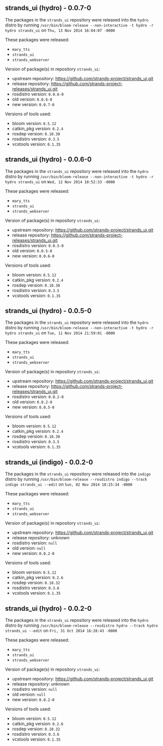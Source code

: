 ## strands_ui (hydro) - 0.0.7-0

The packages in the `strands_ui` repository were released into the `hydro` distro by running `/usr/bin/bloom-release --non-interactive -t hydro -r hydro strands_ui` on `Thu, 13 Nov 2014 16:04:07 -0000`

These packages were released:
- `mary_tts`
- `strands_ui`
- `strands_webserver`

Version of package(s) in repository `strands_ui`:
- upstream repository: https://github.com/strands-project/strands_ui.git
- release repository: https://github.com/strands-project-releases/strands_ui.git
- rosdistro version: `0.0.6-0`
- old version: `0.0.6-0`
- new version: `0.0.7-0`

Versions of tools used:
- bloom version: `0.5.12`
- catkin_pkg version: `0.2.4`
- rosdep version: `0.10.30`
- rosdistro version: `0.3.5`
- vcstools version: `0.1.35`


## strands_ui (hydro) - 0.0.6-0

The packages in the `strands_ui` repository were released into the `hydro` distro by running `/usr/bin/bloom-release --non-interactive -t hydro -r hydro strands_ui` on `Wed, 12 Nov 2014 10:52:33 -0000`

These packages were released:
- `mary_tts`
- `strands_ui`
- `strands_webserver`

Version of package(s) in repository `strands_ui`:
- upstream repository: https://github.com/strands-project/strands_ui.git
- release repository: https://github.com/strands-project-releases/strands_ui.git
- rosdistro version: `0.0.5-0`
- old version: `0.0.5-0`
- new version: `0.0.6-0`

Versions of tools used:
- bloom version: `0.5.12`
- catkin_pkg version: `0.2.4`
- rosdep version: `0.10.30`
- rosdistro version: `0.3.5`
- vcstools version: `0.1.35`


## strands_ui (hydro) - 0.0.5-0

The packages in the `strands_ui` repository were released into the `hydro` distro by running `/usr/bin/bloom-release --non-interactive -t hydro -r hydro strands_ui` on `Tue, 11 Nov 2014 21:59:01 -0000`

These packages were released:
- `mary_tts`
- `strands_ui`
- `strands_webserver`

Version of package(s) in repository `strands_ui`:
- upstream repository: https://github.com/strands-project/strands_ui.git
- release repository: https://github.com/strands-project-releases/strands_ui.git
- rosdistro version: `0.0.2-0`
- old version: `0.0.2-0`
- new version: `0.0.5-0`

Versions of tools used:
- bloom version: `0.5.12`
- catkin_pkg version: `0.2.4`
- rosdep version: `0.10.30`
- rosdistro version: `0.3.5`
- vcstools version: `0.1.35`


## strands_ui (indigo) - 0.0.2-0

The packages in the `strands_ui` repository were released into the `indigo` distro by running `/usr/bin/bloom-release --rosdistro indigo --track indigo strands_ui --edit` on `Sun, 02 Nov 2014 18:25:34 -0000`

These packages were released:
- `mary_tts`
- `strands_ui`
- `strands_webserver`

Version of package(s) in repository `strands_ui`:
- upstream repository: https://github.com/strands-project/strands_ui.git
- release repository: unknown
- rosdistro version: `null`
- old version: `null`
- new version: `0.0.2-0`

Versions of tools used:
- bloom version: `0.5.12`
- catkin_pkg version: `0.2.6`
- rosdep version: `0.10.32`
- rosdistro version: `0.3.6`
- vcstools version: `0.1.35`


## strands_ui (hydro) - 0.0.2-0

The packages in the `strands_ui` repository were released into the `hydro` distro by running `/usr/bin/bloom-release --rosdistro hydro --track hydro strands_ui --edit` on `Fri, 31 Oct 2014 16:28:43 -0000`

These packages were released:
- `mary_tts`
- `strands_ui`
- `strands_webserver`

Version of package(s) in repository `strands_ui`:
- upstream repository: https://github.com/strands-project/strands_ui.git
- release repository: unknown
- rosdistro version: `null`
- old version: `null`
- new version: `0.0.2-0`

Versions of tools used:
- bloom version: `0.5.12`
- catkin_pkg version: `0.2.6`
- rosdep version: `0.10.32`
- rosdistro version: `0.3.6`
- vcstools version: `0.1.35`


